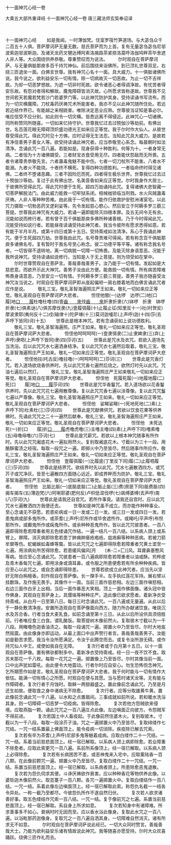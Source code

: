 十一面神咒心经一卷


大乘五大部外重译经
十一面神咒心经一卷
唐三藏法师玄奘奉诏译


　　

十一面神咒心经
　　如是我闻。一时薄伽梵。住室罗筏竹笋道场。与大苾刍众千二百五十人俱。菩萨摩诃萨无量无数。慈氏菩萨而为上首。复有无量苾刍苾刍尼邬波索迦邬波斯迦。及诸天龙药叉犍达缚阿素洛揭路茶紧捺洛莫呼洛伽鸠畔茶毕舍遮人非人等。大众围绕供养恭敬。尊重赞叹而为说法。
　　尔时观自在菩萨摩诃萨。与无量俱胝那庾多百千持咒神仙。前后围绕来诣佛所。到已顶礼世尊双足。右绕三匝退坐一面。白佛言世尊。我有神咒心名十一面。具大威力。十一俱胝诸佛所说。我今说之。欲利益安乐一切有情。除一切病故灭一切恶故。为止一切不吉祥故。为却一切恶梦想故。为遮一切非时死故。欲令诸恶心者得调净故。有忧苦者得安乐故。有怨对者得和解故。魔鬼障碍皆消灭故。心所愿求皆称遂故。世尊我不见世间若天若魔若梵若沙门若婆罗门等。以此神咒防护其身。受持读诵书写流布。而为一切灾横魔障。刀杖毒药厌祷咒术所能害者。我亦不见以此神咒随所住处。若远若近结作界已。有能越之来相娆害。唯除决定恶业应熟。世尊彼当证知是事必尔。唯应信受不应分别。如此则令一切灾横。皆悉远离不得侵近。此神咒心一切诸佛。同所称赞同所随喜。一切如来忆持守护。世尊我忆过去过殑伽沙等劫前。有佛出世。名百莲花眼无障碍顶炽盛功德光王如来应正等觉。我于尔时作大仙人。从彼世尊受得此咒。得此咒时见十方佛。应时证得无生法忍。当知此咒具大威力。是故若有净信善男子善女人等。欲受持读诵此神咒者。应当恭敬至心系念。每晨朝时如法清净。念诵此咒一百八遍。若能如是。现身获得十种胜利。何等为十。一者身常无病。二者恒为十方诸佛摄受。三者财宝衣食受用无尽。四者能伏怨敌而无所畏。五者令诸尊贵恭敬先言。六者蛊毒鬼魅不能中伤。七者一切刀杖所不能害。八者水不能溺。九者火不能烧。十者终不横死。复得四种功德胜利。一者临命终时得见诸佛。二者终不堕诸恶趣。三者不因险厄而死。四者得生极乐世界。世尊我忆过去过十殑伽沙等劫。复过于此有佛出世。名美音香如来应正等觉。尔时我身作大居士。于彼佛所受得此咒。得此咒时便于生死。超四万劫诵持此咒。复得诸佛大悲智藏一切菩萨解脱法门。由此威力能救一切牢狱系闭。杻械枷锁临当刑戮。水火风贼蛊毒厌祷。人非人等种种苦难。由此我于一切有情。能作归依救护安慰洲渚室宅。以此咒力摄取一切勃恶药叉逻刹娑等。先令发起慈心愍心。然后安立于阿耨多罗三藐三菩提。世尊我此神咒有大威力。若诵一遍即能除灭四根本罪。及五无间令无有余。况能如说而修行者。若有曾于百千俱胝那庾多佛所种诸善根。乃于今时得闻此咒。况能受持如说行者。若能昼夜读诵受持此神咒者。我当令彼所有愿求悉得如意。若有能于半月半月。或第十四日或第十五日。受持斋戒如法清净。系心于我诵此神咒。便于生死超四万劫。世尊我由此咒。名号尊贵难可得闻。若有称念百千俱胝那庾多诸佛名号。复有暂时于我名号至心称念。彼二功德平等平等。诸有称念我名号者。一切皆得不退转地。离一切病脱一切障一切怖畏。及能灭除身语意恶。况能于我所说神咒。受持读诵如说修行。当知是人于无上菩提。则为领受如在掌中。
　　尔时世尊赞观自在菩萨言。善哉善哉善男子。汝乃能于一切有情。发起如是大慈悲意。而欲开示此大神咒。善男子汝由此方便。能救脱一切有情。所有病苦障难怖畏身语意恶。乃至安立一切有情。于阿耨多罗三藐三菩提。善男子我亦随喜受汝神咒汝当说之。时观自在菩萨摩诃萨即从座起偏袒一肩右膝着地而白佛言诵此咒者应作是说。
　　敬礼三宝。敬礼圣智海遍照庄严王如来。敬礼一切如来应正等觉。敬礼圣观自在菩萨摩诃萨大悲者。
　　怛侄他闇(一)达啰　达啰(二)地[口　　履]地[口　　履](三)杜噜杜噜(四)壹[齒　　來](去声呼下同)伐[齒　　來](五)折隶折隶(六)钵啰　折隶　钵啰　折隶(七)俱素谜(八)俱苏摩伐隶(九)壹履弭履(十)止履止征(知里反十一)社(时贺反)摩波隶耶(夷何反十二)戍(输律十)陀萨埵(十三)莫诃迦嚧尼(上声呼)迦(十四)莎(去声呼下皆同)诃(十五)
　　世尊此是根本神咒。若有念诵获如上说功德胜利。
　　敬礼三宝。敬礼圣智海遍照。庄严王如来。敬礼一切如来应正等觉。敬礼圣观自在菩萨摩诃萨大悲者。
　　怛侄他呵呵呵呵(一)壹隶弭隶(二)止隶婢隶(三)弃(上声呼)隶呬(上声呼下皆同)隶(四)莎诃(五)
　　世尊此是咒水及衣咒。若欲入道场先当洗浴。后以此咒咒水七遍洒身结净。复以此咒咒衣七遍然后取着。敬礼三宝。敬礼圣智海遍照庄严王如来。敬礼一切如来应正等觉。敬礼圣观自在菩萨摩诃萨大悲者。
　　怛侄他拄(吒古反)噜拄噜(一)呵呵呵呵(二)莎诃(三)
　　世尊此是咒香灯咒。若入道场欲烧香供养时。先以此咒咒香七遍然后烧之。欲然灯时先以此咒。咒油七遍后以然灯。
　　敬礼三宝。敬礼圣智海遍照庄严王如来敬礼一切如来应正等觉。敬礼圣观自在菩萨摩诃萨大悲者。
　　怛侄他　死履死履(一)地履地履(二)死[口　　履]地[口　　履](三)莎诃(四)
　　世尊此是咒华香鬘咒。若入道场欲以花香鬘供养时。先以此咒咒花七遍用散尊像。复以此咒咒香七遍以涂尊像。复以此咒咒鬘七遍以严尊像。敬礼三宝。敬礼圣智海遍照庄严王如来。敬礼一切如来应正等觉。敬礼圣观自在菩萨摩诃萨大悲者。
　　怛侄他　娑睇娑睇(一)死地死地(二)素(上声呼下同)杜素杜(三)莎诃(四)
　　世尊此是咒献佛供咒。若欲以饮食花果等供养佛时。先诵此咒咒之二十一遍然后献奉。敬礼三宝。敬礼圣智海遍照庄严王如来。敬礼一切如来应正等觉。敬礼圣观自在菩萨摩诃萨大悲者。
　　怛侄他　末死达死(一)折[口　　履]折[口　　履](二)虎噜虎噜(三)主噜主噜(四)素(上声呼下同)噜素噜(五)母噜母噜(六)莎诃(七)
　　世尊此是咒薪咒。若欲以上根本神咒随事有所作时。先以此咒咒阇底花木一遍拟用然火。复别取阇底花木。寸截以为三十一段。用酪酥蜜渍之经宿。每取一段咒之一遍。即掷火中乃至皆尽。然后随事作所应作。敬礼三宝。敬礼圣智海遍照庄严王如来。敬礼一切如来应正等觉。敬礼圣观自在菩萨摩诃萨大悲者。
　　怛侄他　壹履弭履(一)比履底(丁里反下同)履(二)止履呬履(三)莎诃(四)
　　世尊此是结界咒。欲结界时先以此咒。咒水七遍散洒四方。或咒芥子或咒净灰。皆至七遍散四方面随心远近。即成界畔而为防护。敬礼三宝。敬礼圣智海遍照庄严王如来。敬礼一切如来应正等觉。敬礼圣观自在菩萨摩诃萨大悲者。
　　怛侄他　比胝比胝(一)底胝底胝(二)止胝止胝(三)费(房匪下同)胝费胝(四)揭车揭车(五)薄迦梵(六)阿唎耶婆(肥何反)卢枳低湿伐啰(七)飒缚婆缚(去声呼)南(八)莎诃(九)
　　世尊此是请我还自宫咒。若所作事竟。请我还自宫时。应以此咒咒水七遍散洒四方我便还去。
　　世尊如是神咒虽不成立。而亦能作种种事业。至心念诵无不获愿。若患疟病或一日一发或二日一发。或三日一发或四日一发。若患鬼病或部多鬼所作。或茶耆(上声呼)尼所作或毕舍遮所作。或羯吒(平声呼)布怛那所作。或癫鬼所作或痫鬼所作。或余种种恶鬼所作。皆以此咒咒彼患者。一百八遍即得除愈若障重者用五色缕诵咒作结。一遍一结凡一百八结。以系病人颈上或系臂上。罪障。消灭病即除愈若患丁肿痈肿瘘疮疱疮。疽疡癣等种种恶病。若被刀箭牟槊等伤。蛇蝎蜈蚣毒蜂等螫。皆以此咒咒之七遍即得除愈若障重者咒黄土埿至一七遍。用涂病处所苦得除愈。若患缓风偏风[月　　(未-二+匚)]风。耳聋鼻塞憨风等病。皆应至心念诵此咒。咒彼患者一百八遍病即除愈若障重者以油或酥。煎桦皮及青木香每咒七遍。即用涂身或滴耳鼻。或令服之所患便愈若有所余种种疾病。皆应至心以此咒之。或自念诵即得除差。
　　世尊若欲成立此神咒者。应当先以坚好无隙白栴檀香。刻作观自在菩萨像。长一搩手半。左手执红莲花军持。展右臂以挂数珠。及作施无畏手。其像作十一面。当前三面作慈悲相。左边三面作嗔怒相。右边三面作白牙上出相。当后一面作暴恶大笑相。顶上一面作佛面像。诸头冠中皆作佛身。其观自在菩萨身上。具璎珞等种种庄严。造此像已欲求愿者。着新净衣受持斋戒。从白月一日至第八日。每日三时念诵此咒。一百八遍或无量遍。从此以后于一静处敷清净座。安置所造观自在菩萨像面向西方。随力所办献诸饮食。唯烧沉水及苏合香。行者当食大麦乳食。如前念诵至第十三日。从此以后所设供具须倍胜前。行者唯应食三白食。谓乳酪饭。取菩提树木像前然火。复取彼木寸截以为一千八段。用睹噜色迦香油渍之。每取一段诵咒一遍。掷置火中乃至皆尽。尔时大地岌然摇震。由此像身亦即运动。从最上面口中出声赞行者言。善哉善哉善男子。汝能如是勤苦求愿。我当令汝所愿满足。令汝于此腾空而去。或复令汝所游无碍。或作持咒仙人中王。或使如我自在无障。
　　复次行者或于白月第十五日。以十一面观自在菩萨像。置有佛驮都制多中。着新净衣受持斋戒。经一日一夜不饮不食。取苏末那花一千八枚。每取一花咒之一遍。掷置像上乃至皆尽。尔时其像当前一面。口中出声犹如雷吼。由此便令大地震动。行者尔时应自安心。勿生恐怖但念神咒。乞所期愿作如是言。敬礼圣观自在菩萨摩诃萨大悲者。我于何时能与一切有情作大依怙。能满一切有情心之所愿。时观自在便与其愿。当与愿时诸天龙等。无有能与作障碍者。复次行者于月蚀时。取稣一两银器盛之。置此像前念诵此咒。乃至是月还生如故。便取食之身中诸病无不除愈。
　　复次行者。应等分取雄黄牛黄。置此像前念诵此咒一千八遍。以水和之点置眉间。三事成就如前所说。若和暖水洗浴其身。则一切障碍一切恶梦一切疫病。皆得除愈。
　　复次若他方怨贼欲来侵境。应取燕脂一颗。诵此咒咒之一百八遍庄点此像。左边嗔面正向彼方。令怨贼军不得前进。
　　复次若国土中人畜疫起。于此像前然住婆木火。复别取彼木。寸截以为一千八段。每取一段涂芥子油。咒之一遍掷置火中乃至皆尽。复取绯缕作七咒结。一咒一结系置最上佛面顶上。能令疫病一切消除。疾疫除已解去咒索。
　　复次若有卒为茶耆(上声呼)尼部多鬼等魅着成病。应取白缕作二十一咒结。一咒一结。系着当前慈悲面顶上。经一宿已解取。以系病人颈上病即除愈。若业障重不除愈者。应取此索更咒一百八遍。系前所系像顶上。经一宿已解取。以系病人颈上必得除愈。
　　复次若有长病困苦不差。或恶神鬼来入宅中。应取薰陆香一百八颗。在此像前颗咒一遍。掷置火中乃至皆尽。复取白缕作二十一咒结。一咒一结。系置当前慈悲面顶上。经一宿已解取。以系病者颈上。所患除愈恶鬼退散。
　　复次若为怨仇伺求其便。斗诤厌祷欲作衰害。应以种种香花等物供养此像。以婆铄迦木像前然火。取芸薹子一百八颗。各咒一遍掷置火中。复取白缕结作一百八结。一咒一结。系着此像左边嗔面顶上。经一宿已解取此索。称怨仇名截一一结各令异处。一称一截乃至都尽。今彼怨仇所作不遂自然归伏。
　　复次若人欲求诸善好事。取五色缕结作咒索一百八结。一咒一结。复于像前咒之七遍。系置当前慈悲面顶上。经一宿已解取。系自身上所求如意。
　　复次若知身中有诸障难。所求善事多不如心。衰祸时时无因而至。应以香水浴此像身。复取此水咒之一百八遍。以浴毗那药迦像身。复取咒之一百八遍自洒其身。一切障难自然消灭。诸有所求无不如意。
　　尔时观自在菩萨摩诃萨说此经已。一切大众同时赞言。善哉善哉大士。乃能为欲利益安乐诸有情故说此神咒。我等随喜亦愿受持。尔时大众欢喜踊跃。绕佛三匝作礼而去。


